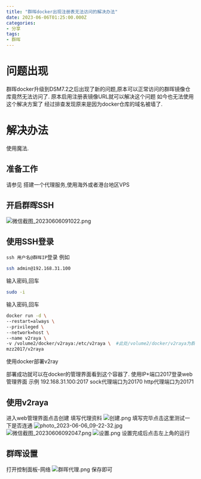```yaml
---
title: "群晖docker出现注册表无法访问的解决办法"
date: 2023-06-06T01:25:00.000Z
categories:
- 分享
tags:
- 群晖
---
```


# 问题出现

群晖docker升级到DSM7.2之后出现了新的问题,原本可以正常访问的群晖镜像仓库竟然无法访问了.
原本启用注册表镜像URL就可以解决这个问题
如今也无法使用这个解决方案了
经过排查发现原来是因为docker仓库的域名被墙了.

# 解决办法

使用魔法.

## 准备工作

请参见 
搭建一个代理服务,使用海外或者港台地区VPS

## 开启群晖SSH

![微信截图_20230606091022.png][1]
## 使用SSH登录

`ssh 用户名@群晖IP`登录
例如

```bash
ssh admin@192.168.31.100
```

输入密码,回车

```bash
sudo -i
```

输入密码,回车

```bash
docker run -d \
--restart=always \
--privileged \
--network=host \
--name v2raya \
-v /volume2/docker/v2raya:/etc/v2raya \  #此处/volume2/docker/v2raya为群晖目录改成自己的实际存放目录
mzz2017/v2raya
```

使用docker部署v2ray

部署成功就可以在docker的管理界面看到这个容器了.
使用IP+端口2017登录web管理界面
示例 192.168.31.100:2017
sock代理端口为20170
http代理端口为20171

## 使用v2raya

进入web管理界面点击创建
填写代理资料
![创建.png][2]
填写完毕点击这里测试一下是否连通
![photo_2023-06-06_09-22-32.jpg][3]
![微信截图_20230606092047.png][4]
![设置.png][5]
设置完成后点击左上角的运行

## 群晖设置

打开控制面板-网络
![群晖代理.png][6]
保存即可


  [1]: https://blogcdn.asbid.cn/2023/06/06/1686013906.png
  [2]: https://blogcdn.asbid.cn/2023/06/06/1686014583.png
  [3]: https://blogcdn.asbid.cn/2023/06/06/1686014582.jpg
  [4]: https://blogcdn.asbid.cn/2023/06/06/1686014586.png
  [5]: https://blogcdn.asbid.cn/2023/06/06/1686014585.png
  [6]: https://blogcdn.asbid.cn/2023/06/06/1686015169.png
